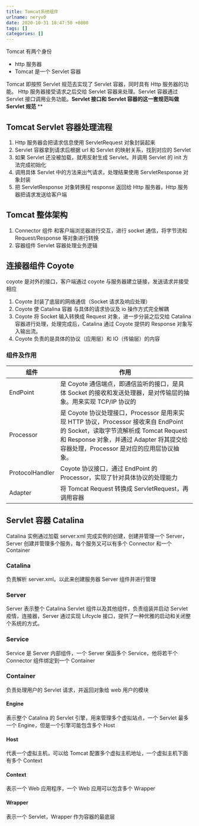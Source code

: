 ```yaml
---
title: Tomcat系统组件
urlname: neryv0
date: 2020-10-31 18:47:50 +0800
tags: []
categories: []
---
```


Tomcat 有两个身份

- http 服务器
- Tomcat 是一个 Servlet 容器

Tomcat 即按照 Servlet 规范去实现了 Servlet 容器，同时具有 Http 服务器的功能。
Http 服务器接受请求之后交给 Servlet 容器来处理。Servlet 容器通过 Servlet 接口调用业务功能。**Servlet 接口和 Servlet 容器的这一套规范叫做 Servlet 规范**
\*\*

## Tomcat Servlet 容器处理流程

1. Http 服务器会把请求信息使用 ServletRequest 对象封装起来
1. Servlet 容器拿到请求后根据 url 和 Servlet 的映射关系，找到对应的 Servlet
1. 如果 Servlet 还没被加载，就用反射生成 Servlet。并调用 Servlet 的 init 方法完成初始化
1. 调用具体 Servlet 中的方法来出气请求，处理结果使用 ServletResponse 对象封装
1. 把 ServletResponse 对象转换程 response 返回给 Http 服务器，Http 服务器把请求发送给客户端

## Tomcat 整体架构

1. Connector 组件 和客户端浏览器进行交互，进行 socket 通信，将字节流和 Request/Response 等对象进行转换
1. 容器组件 Servlet 容器处理业务逻辑

## 连接器组件 Coyote

coyote 是对外的接口，客户端通过 coyote 与服务器建立链接，发送请求并接受相应

1. Coyote 封装了底层的网络通信（Socket 请求及响应处理）
1. Coyote 使 Catalina 容器 与具体的请求协议及 io 操作方式完全解耦
1. Coyote 将 Socket 输入转换成 Request 对象，进一步分装之后交给 Catalina 容器进行处理，处理完成后，Catalina 通过 Coyote 提供的 Response 对象写入输出流。
1. Coyote 负责的是具体的协议（应用层）和 IO（传输层）的内容

### 组件及作用

| **组件**        | **作用**                                                                                                                                                                                                               |
| --------------- | ---------------------------------------------------------------------------------------------------------------------------------------------------------------------------------------------------------------------- |
| EndPoint        | 是 Coyote 通信端点，即通信监听的接口，是具体 Socket 的接收和发送处理器，是对传输层的抽象。用来实现 TCP/IP 协议的                                                                                                       |
| Processor       | 是 Coyote 协议处理接口，Processor 是用来实现 HTTP 协议，Processor 接收来自 EndPoint 的 Socket，读取字节流解析成 Tomcat Request 和 Response 对象，并通过 Adapter 将其提交给容器处理，Processor 是对应的应用层协议抽象。 |
| ProtocolHandler | Coyote 协议接口，通过 EndPoint 的 Processor，实现了针对具体协议的处理能力                                                                                                                                              |
| Adapter         | 将 Tomcat Request 转换成 ServletRequest，再调用容器                                                                                                                                                                    |

## Servlet 容器 Catalina

Catalina 实例通过加载 server.xml 完成实例的创建，创建并管理一个 Server，Server 创建并管理多个服务，每个服务又可以有多个 Connector 和一个 Container

### Catalina

负责解析 server.xml。以此来创建服务器 Server 组件并进行管理

### Server

Server 表示整个 Catalina Servlet 组件以及其他组件，负责组装并启动 Servlet 疫情，连接器，Server 通过实现 Lifcycle 接口，提供了一种优雅的启动和关闭整个系统的方式。

### Service

Service 是 Server 内部组件，一个 Server 保函多个 Service，他将若干个 Connector 组件绑定到一个 Container

### Container

负责处理用户的 Servlet 请求，并返回对象给 web 用户的模块

#### Engine

表示整个 Catalina 的 Servlet 引擎，用来管理多个虚拟站点，一个 Servlet 最多一个 Engine，但是一个引擎可能包含多个 Host

#### Host

代表一个虚拟主机，可以给 Tomcat 配置多个虚拟主机地址，一个虚拟主机下面有多个 Context

#### Context

表示一个 Web 应用程序，一个 Web 应用可以包含多个 Wrapper

#### Wrapper

表示一个 Servlet，Wrapper 作为容器的最底层
